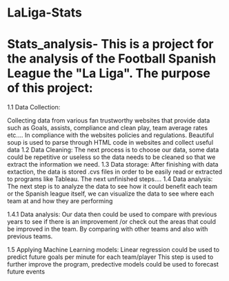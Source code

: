 # LaLiga-Stats
# Stats_analysis- This is a project for the analysis of the Football Spanish League the "La Liga". The purpose of this project: 

1.1 Data Collection:

Collecting data from various fan trustworthy websites that provide data such as Goals, assists, compliance and clean play, team average rates etc.... In compliance with the websites policies and regulations. Beautiful soup is used to parse through HTML code in websites and collect useful data
1.2 Data Cleaning:
The next process is to choose our data, some data could be repetitive or useless so the data needs to be cleaned so that we extract the information we need.
1.3 Data storage: 
After finishing with data extaction, the data is stored .cvs files in order to be easily read or extracted to programs like Tableau. The next unfinished steps....
1.4 Data analysis: 
The next step is to analyze the data to see how it could benefit each team or the Spanish league itself, we can visualize the data to see where each team at and how they are performing 

1.4.1 Data analysis: Our data then could be used to compare with previous years to see if there is an improvement /or check out the areas that could be improved in the team. By comparing with other teams and also with previous teams. 

1.5 Applying Machine Learning models:
Linear regression could be used to predict future goals per minute for each team/player This step is used to further improve the program, predective models could be used to forecast future events
